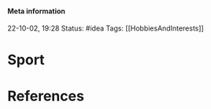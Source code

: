 #### Meta information
22-10-02, 19:28
Status: #idea
Tags: [[HobbiesAndInterests]]





# Sport
	






# References
